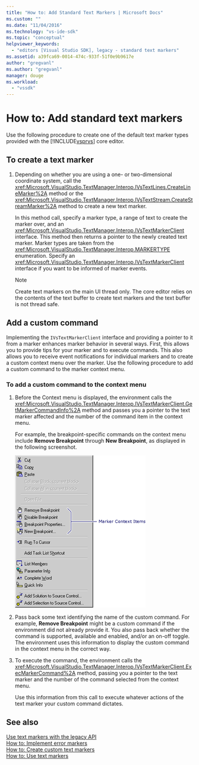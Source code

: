 ```yaml
---
title: "How to: Add Standard Text Markers | Microsoft Docs"
ms.custom: ""
ms.date: "11/04/2016"
ms.technology: "vs-ide-sdk"
ms.topic: "conceptual"
helpviewer_keywords: 
  - "editors [Visual Studio SDK], legacy - standard text markers"
ms.assetid: a39fca69-0014-474c-933f-51f0e9b9617e
author: "gregvanl"
ms.author: "gregvanl"
manager: douge
ms.workload: 
  - "vssdk"
---
```

# How to: Add standard text markers
Use the following procedure to create one of the default text marker types provided with the [!INCLUDE[vsprvs](../code-quality/includes/vsprvs_md.md)] core editor.  
  
## To create a text marker  
  
1.  Depending on whether you are using a one- or two-dimensional coordinate system, call the <xref:Microsoft.VisualStudio.TextManager.Interop.IVsTextLines.CreateLineMarker%2A> method or the <xref:Microsoft.VisualStudio.TextManager.Interop.IVsTextStream.CreateStreamMarker%2A> method to create a new text marker.  
  
     In this method call, specify a marker type, a range of text to create the marker over, and an <xref:Microsoft.VisualStudio.TextManager.Interop.IVsTextMarkerClient> interface. This method then returns a pointer to the newly created text marker. Marker types are taken from the <xref:Microsoft.VisualStudio.TextManager.Interop.MARKERTYPE> enumeration. Specify an <xref:Microsoft.VisualStudio.TextManager.Interop.IVsTextMarkerClient> interface if you want to be informed of marker events.  
  
    > [!NOTE]
    >  Create text markers on the main UI thread only. The core editor relies on the contents of the text buffer to create text markers and the text buffer is not thread safe.  
  
## Add a custom command  
 Implementing the `IVsTextMarkerClient` interface and providing a pointer to it from a marker enhances marker behavior in several ways. First, this allows you to provide tips for your marker and to execute commands. This also allows you to receive event notifications for individual markers and to create a custom context menu over the marker. Use the following procedure to add a custom command to the marker context menu.  
  
### To add a custom command to the context menu  
  
1.  Before the Context menu is displayed, the environment calls the <xref:Microsoft.VisualStudio.TextManager.Interop.IVsTextMarkerClient.GetMarkerCommandInfo%2A> method and passes you a pointer to the text marker affected and the number of the command item in the context menu.  
  
     For example, the breakpoint-specific commands on the context menu include **Remove Breakpoint** through **New Breakpoint**, as displayed in the following screenshot.  
  
     ![Marker Context Menu](../extensibility/media/vsmarkercontextmenu.gif "vsMarkercontextmenu")  
  
2.  Pass back some text identifying the name of the custom command. For example, **Remove Breakpoint** might be a custom command if the environment did not already provide it. You also pass back whether the command is supported, available and enabled, and/or an on-off toggle. The environment uses this information to display the custom command in the context menu in the correct way.  
  
3.  To execute the command, the environment calls the <xref:Microsoft.VisualStudio.TextManager.Interop.IVsTextMarkerClient.ExecMarkerCommand%2A> method, passing you a pointer to the text marker and the number of the command selected from the context menu.  
  
     Use this information from this call to execute whatever actions of the text marker your custom command dictates.  
  
## See also  
 [Use text markers with the legacy API](../extensibility/using-text-markers-with-the-legacy-api.md)   
 [How to: Implement error markers](../extensibility/how-to-implement-error-markers.md)   
 [How to: Create custom text markers](../extensibility/how-to-create-custom-text-markers.md)   
 [How to: Use text markers](../extensibility/how-to-use-text-markers.md)